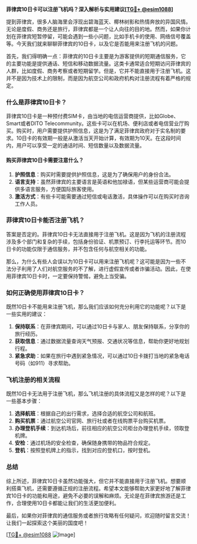 **菲律宾10日卡可以注册飞机吗？深入解析与实用建议[[TG💪+ @esim1088](https://t.me/s/esim1088)]**

提到菲律宾，很多人脑海里会浮现出碧海蓝天、椰林树影和热情奔放的异国风情。无论是度假、商务还是旅行，菲律宾都是一个让人向往的目的地。然而，如果你计划在菲律宾短暂停留，可能会遇到一些小问题，比如手机卡的使用、网络信号覆盖等。今天我们就来聊聊菲律宾的10日卡，以及它是否能用来注册飞机的问题。

首先，我们得明确一点：菲律宾的10日卡主要是为游客提供的短期通信服务，它的主要功能是提供通话、短信和移动数据流量。这类卡通常适合短期访问菲律宾的人群，比如度假、商务考察或者短期留学。但是，它并不能直接用于注册飞机。这并不是因为技术上的限制，而是因为航空公司和政府机构对注册流程有着严格的规定。

### 什么是菲律宾10日卡？

菲律宾10日卡是一种预付费SIM卡，由当地的电信运营商提供，比如Globe、Smart或者DITO Telecommunity。这些卡可以在机场、便利店或者电信营业厅购买。购买时，用户需要提供护照信息，这是为了满足菲律宾政府对于实名制的要求。10日卡的有效期一般是从激活当天开始计算，有效期为10天。在这段时间内，用户可以享受一定的通话时间、短信数量以及数据流量。

#### 购买菲律宾10日卡需要注意什么？

1. **护照信息**：购买时需要提供护照信息，这是为了确保用户的身份合法。
2. **语言支持**：虽然菲律宾的主要语言是英语和他加禄语，但某些运营商可能会提供多语言服务，方便国际旅客使用。
3. **激活方式**：有些卡可能需要通过短信或电话激活，具体操作可以在购买时咨询工作人员。

### 菲律宾10日卡能否注册飞机？

答案是否定的。菲律宾10日卡无法直接用于注册飞机。这是因为飞机的注册流程涉及多个部门和复杂的手续，包括身份验证、机票预订、行李托运等环节。而10日卡的功能仅限于通信服务，并不包含任何与航空相关的功能。

那么，为什么有些人会误以为10日卡可以用来注册飞机呢？这可能是因为一些不法分子利用了人们对航空服务的不了解，进行虚假宣传或者诈骗活动。因此，在使用菲律宾10日卡时，一定要保持警惕，避免上当受骗。

### 如何正确使用菲律宾10日卡？

既然10日卡不能用来注册飞机，那么我们应该如何充分利用它的功能呢？以下是一些实用的建议：

1. **保持联系**：在菲律宾期间，可以通过10日卡与家人、朋友保持联系，分享你的旅行经历。
2. **获取信息**：通过数据流量查询天气预报、交通状况等信息，帮助你更好地规划行程。
3. **紧急求助**：如果在旅行中遇到紧急情况，可以通过10日卡拨打当地的紧急电话号码（如911）寻求帮助。

### 飞机注册的相关流程

既然10日卡无法用于注册飞机，那么飞机注册的具体流程又是怎样的呢？以下是一些基本步骤：

1. **选择航班**：根据自己的出行需求，选择合适的航空公司和航班。
2. **购买机票**：通过航空公司官网、旅行社或者在线购票平台购买机票。
3. **办理登机手续**：到达机场后，前往相应的航空公司柜台办理登机手续，领取登机牌。
4. **安检**：通过机场的安全检查，确保随身携带的物品符合规定。
5. **登机**：按照登机牌上的指示，找到对应的登机口，按时登机。

### 总结

综上所述，菲律宾10日卡虽然功能强大，但它并不能直接用于注册飞机。想要顺利搭乘飞机，还需要遵循正规的注册流程。希望本文能够帮助大家更好地了解菲律宾10日卡的功能和用途，避免不必要的误解和麻烦。无论是在菲律宾旅游还是工作，合理使用10日卡都能让我们的生活更加便利。

最后，如果你对菲律宾的通信服务或者旅行攻略有任何疑问，欢迎随时留言交流！让我们一起探索这个美丽的国度吧！

[[TG💪+ @esim1088](https://t.me/s/esim1088) ![Image](https://i.postimg.cc/4NQfJmqS/Snipaste-2025-05-13-00-14-12.png)]